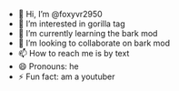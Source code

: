 - 👋 Hi, I’m @foxyvr2950
- 👀 I’m interested in gorilla tag
- 🌱 I’m currently learning the bark mod
- 💞️ I’m looking to collaborate on bark mod
- 📫 How to reach me is by text
- 😄 Pronouns: he
- ⚡ Fun fact: am a youtuber

<!---
foxyvr2950/foxyvr2950 is a ✨ special ✨ repository because its `README.md` (this file) appears on your GitHub profile.
You can click the Preview link to take a look at your changes.
--->
